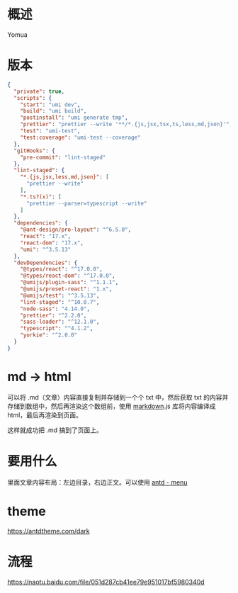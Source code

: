 # 概述
Yomua

# 版本
```json
{
  "private": true,
  "scripts": {
    "start": "umi dev",
    "build": "umi build",
    "postinstall": "umi generate tmp",
    "prettier": "prettier --write '**/*.{js,jsx,tsx,ts,less,md,json}'",
    "test": "umi-test",
    "test:coverage": "umi-test --coverage"
  },
  "gitHooks": {
    "pre-commit": "lint-staged"
  },
  "lint-staged": {
    "*.{js,jsx,less,md,json}": [
      "prettier --write"
    ],
    "*.ts?(x)": [
      "prettier --parser=typescript --write"
    ]
  },
  "dependencies": {
    "@ant-design/pro-layout": "^6.5.0",
    "react": "17.x",
    "react-dom": "17.x",
    "umi": "^3.5.13"
  },
  "devDependencies": {
    "@types/react": "^17.0.0",
    "@types/react-dom": "^17.0.0",
    "@umijs/plugin-sass": "^1.1.1",
    "@umijs/preset-react": "1.x",
    "@umijs/test": "^3.5.13",
    "lint-staged": "^10.0.7",
    "node-sass": "4.14.0",
    "prettier": "^2.2.0",
    "sass-loader": "^12.1.0",
    "typescript": "^4.1.2",
    "yorkie": "^2.0.0"
  }
}
```

# md -> html

可以将 .md（文章）内容直接复制并存储到一个个 txt 中，然后获取 txt 的内容并存储到数组中，然后再渲染这个数组前，使用 [markdown](https://github.com/millerblack/markdown-js).js 库将内容编译成 html，最后再渲染到页面。

这样就成功把 .md 搞到了页面上。



# 要用什么

里面文章内容布局：左边目录，右边正文。可以使用 [antd - menu](https://ant.design/components/menu-cn/)


# theme

https://antdtheme.com/dark




# 流程

https://naotu.baidu.com/file/051d287cb41ee79e951017bf5980340d







